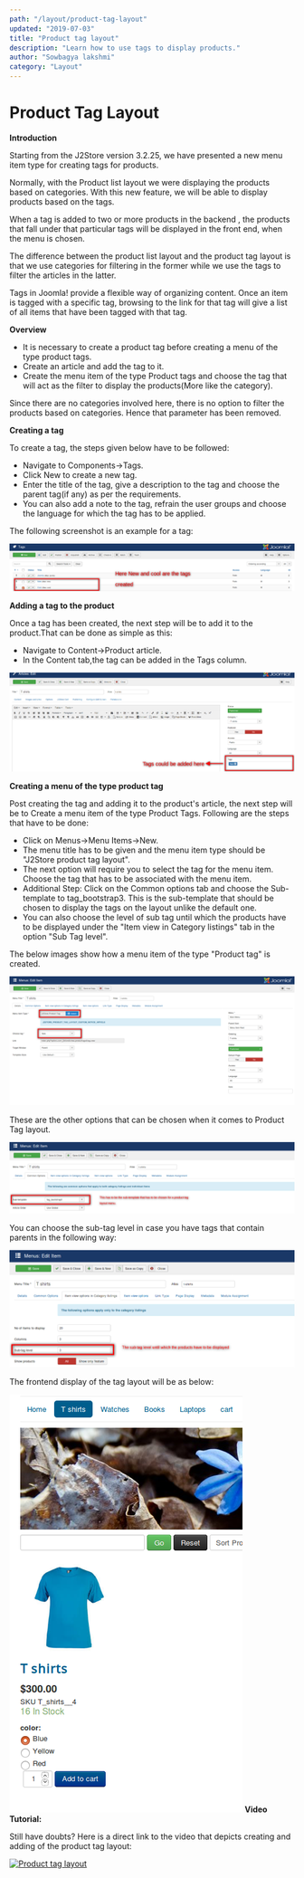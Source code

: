 ```yaml
---
path: "/layout/product-tag-layout"
updated: "2019-07-03"
title: "Product tag layout"
description: "Learn how to use tags to display products."
author: "Sowbagya lakshmi"
category: "Layout"
---
```

# Product Tag Layout

**Introduction**

Starting from the J2Store version 3.2.25, we have presented a new menu item type for creating tags for products.

Normally, with the Product list layout we were displaying the products based on categories. With this new feature, we will be able to display products based on the tags.

When a tag is added to two or more products in the backend , the products that fall under that particular tags will be displayed in the front end, when the menu is chosen.

The difference between the product list layout and the product tag layout is that we use categories for filtering in the former while we use the tags to filter the articles in the latter.

Tags in Joomla! provide a flexible way of organizing content. Once an item is tagged with a specific tag, browsing to the link for that tag will give a list of all items that have been tagged with that tag.

**Overview**

- It is necessary to create a product tag before creating a menu of the type product tags.
- Create an article and add the tag to it.
- Create the menu item of the type Product tags and choose the tag that will act as the filter to display the products(More like the category).

Since there are no categories involved here, there is no option to filter the products based on categories. Hence that parameter has been removed.

**Creating a tag**

To create a tag, the steps given below have to be followed:

- Navigate to Components->Tags.
- Click New to create a new tag.
- Enter the title of the tag, give a description to the tag and choose the parent tag(if any) as per the requirements.
- You can also add a note to the tag, refrain the user groups and choose the language for which the tag has to be applied.

The following screenshot is an example for a tag:

![Creating a tag](https://raw.githubusercontent.com/j2store/doc-images/master/layout/product-tag-layout/creatingatag.png)

**Adding a tag to the product**

Once a tag has been created, the next step will be to add it to the product.That can be done as simple as this:

- Navigate to Content->Product article.
- In the Content tab,the tag can be added in the Tags column.

![Adding a tag to a product](https://raw.githubusercontent.com/j2store/doc-images/master/layout/product-tag-layout/addingtagtoproduct.png)


**Creating a menu of the type product tag**

Post creating the tag and adding it to the product's article, the next step will be to Create a menu item of the type Product Tags. Following are the steps that have to be done:

- Click on Menus->Menu Items->New.
- The menu title has to be given and the menu item type should be "J2Store product tag layout".
- The next option will require you to select the tag for the menu item. Choose the tag that has to be associated with the menu item.
- Additional Step: Click on the Common options tab and choose the Sub-template to tag\_bootstrap3. This is the sub-template that should be chosen to display the tags on the layout unlike the default one.
- You can also choose the level of sub tag until which the products have to be displayed under the "Item view in Category listings" tab in the option "Sub Tag level".

The below images show how a menu item of the type "Product tag" is created.

![Menu of tag view type](https://raw.githubusercontent.com/j2store/doc-images/master/layout/product-tag-layout/producttagmenu-menu.png)

These are the other options that can be chosen when it comes to Product Tag layout.

![Subtemplate](https://raw.githubusercontent.com/j2store/doc-images/master/layout/product-tag-layout/producttagsubtemplate.png)


You can choose the sub-tag level in case you have tags that contain parents in the following way:

![Subtag level](https://raw.githubusercontent.com/j2store/doc-images/master/layout/product-tag-layout/producttagsubtaglevel.png)

The frontend display of the tag layout will be as below:

![Tag view frontend](https://raw.githubusercontent.com/j2store/doc-images/master/layout/product-tag-layout/producttagfrontend.png)
**Video Tutorial:**

Still have doubts? Here is a direct link to the video that depicts creating and adding of the product tag layout:

[![Product tag layout](https://img.youtube.com/vi/51J1UkeRu3Y/0.jpg)](https://youtu.be/W9rXbCrKeEg "Product tag layout")

